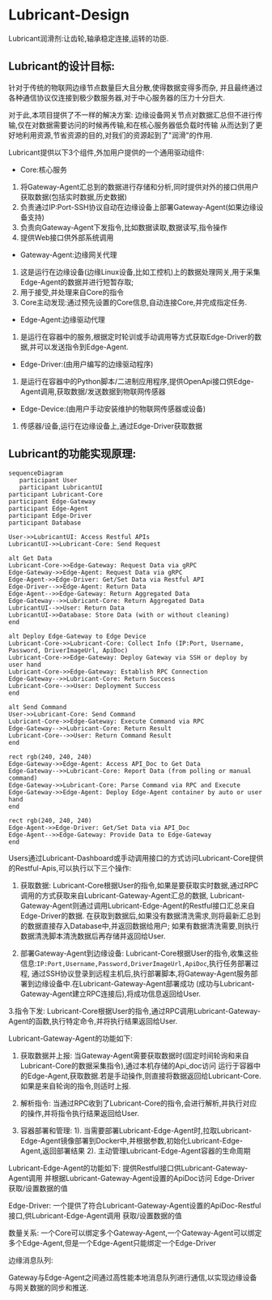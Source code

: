 # Lubricant-Design

Lubricant润滑剂:让齿轮,轴承稳定连接,运转的功臣.

## Lubricant的设计目标:

针对于传统的物联网边缘节点数量巨大且分散,使得数据变得多而杂,
并且最终通过各种通信协议仅连接到极少数服务器,对于中心服务器的压力十分巨大.

对于此,本项目提供了不一样的解决方案:
边缘设备网关节点对数据汇总但不进行传输,仅在对数据需要访问的时候再传输,和在核心服务器低负载时传输
从而达到了更好地利用资源,节省资源的目的,对我们的资源起到了"润滑"的作用.

Lubricant提供以下3个组件,外加用户提供的一个通用驱动组件:

- Core:核心服务

1. 将Gateway-Agent汇总到的数据进行存储和分析,同时提供对外的接口供用户获取数据(包括实时数据,历史数据)
2. 负责通过IP:Port-SSH协议自动在边缘设备上部署Gateway-Agent(如果边缘设备支持)
3. 负责向Gateway-Agent下发指令,比如数据读取,数据读写,指令操作
4. 提供Web接口供外部系统调用

- Gateway-Agent:边缘网关代理

1. 这是运行在边缘设备(边缘Linux设备,比如工控机)上的数据处理网关,用于采集Edge-Agent的数据并进行短暂存取;
2. 用于接受,并处理来自Core的指令
3. Core主动发现:通过预先设置的Core信息,自动连接Core,并完成指定任务.

- Edge-Agent:边缘驱动代理

1. 是运行在容器中的服务,根据定时轮训或手动调用等方式获取Edge-Driver的数据,并可以发送指令到Edge-Agent.

- Edge-Driver:(由用户编写的边缘驱动程序)

1. 是运行在容器中的Python脚本/二进制应用程序,提供OpenApi接口供Edge-Agent调用,获取数据/发送数据到物联网传感器

- Edge-Device:(由用户手动安装维护的物联网传感器或设备)

1. 传感器/设备,运行在边缘设备上,通过Edge-Driver获取数据

## Lubricant的功能实现原理:

```mermaid
sequenceDiagram
   participant User
   participant LubricantUI
participant Lubricant-Core
participant Edge-Gateway
participant Edge-Agent
participant Edge-Driver
participant Database

User->>LubricantUI: Access Restful APIs
LubricantUI->>Lubricant-Core: Send Request

alt Get Data
Lubricant-Core->>Edge-Gateway: Request Data via gRPC
Edge-Gateway->>Edge-Agent: Request Data via gRPC
Edge-Agent->>Edge-Driver: Get/Set Data via Restful API
Edge-Driver-->>Edge-Agent: Return Data
Edge-Agent-->>Edge-Gateway: Return Aggregated Data
Edge-Gateway-->>Lubricant-Core: Return Aggregated Data
LubricantUI-->>User: Return Data
LubricantUI->>Database: Store Data (with or without cleaning)
end

alt Deploy Edge-Gateway to Edge Device
Lubricant-Core->>Lubricant-Core: Collect Info (IP:Port, Username, Password, DriverImageUrl, ApiDoc)
Lubricant-Core->>Edge-Gateway: Deploy Gateway via SSH or deploy by user hand
Lubricant-Core->>Edge-Gateway: Establish RPC Connection
Edge-Gateway-->>Lubricant-Core: Return Success
Lubricant-Core-->>User: Deployment Success
end

alt Send Command
User->>Lubricant-Core: Send Command
Lubricant-Core->>Edge-Gateway: Execute Command via RPC
Edge-Gateway-->>Lubricant-Core: Return Result
Lubricant-Core-->>User: Return Command Result
end

rect rgb(240, 240, 240)
Edge-Gateway->>Edge-Agent: Access API_Doc to Get Data
Edge-Gateway-->>Lubricant-Core: Report Data (from polling or manual command)
Edge-Gateway->>Lubricant-Core: Parse Command via RPC and Execute
Edge-Gateway->>Edge-Agent: Deploy Edge-Agent container by auto or user hand
end

rect rgb(240, 240, 240)
Edge-Agent->>Edge-Driver: Get/Set Data via API_Doc
Edge-Agent-->>Edge-Gateway: Provide Data to Edge-Gateway
end
```

Users通过Lubricant-Dashboard或手动调用接口的方式访问Lubricant-Core提供的Restful-Apis,可以执行以下三个操作:

1. 获取数据:
   Lubricant-Core根据User的指令,如果是要获取实时数据,通过RPC调用的方式获取来自Lubricant-Gateway-Agent汇总的数据,
   Lubricant-Gateway-Agent则通过调用Lubricant-Edge-Agent的Restful接口汇总来自Edge-Driver的数据.
   在获取到数据后,如果没有数据清洗需求,则将最新汇总到的数据直接存入Database中,并返回数据给用户;
   如果有数据清洗需要,则执行数据清洗脚本清洗数据后再存储并返回给User.

2. 部署Gateway-Agent到边缘设备:
   Lubricant-Core根据User的指令,收集这些信息:`IP:Port,Username,Password,DriverImageUrl,ApiDoc`,执行任务部署过程,
   通过SSH协议登录到远程主机后,执行部署脚本,将Gateway-Agent服务部署到边缘设备中.在Lubricant-Gateway-Agent部署成功
   (成功与Lubricant-Gateway-Agent建立RPC连接后),将成功信息返回给User.

3.指令下发:
Lubricant-Core根据User的指令,通过RPC调用Lubricant-Gateway-Agent的函数,执行特定命令,并将执行结果返回给User.


Lubricant-Gateway-Agent的功能如下:
1. 获取数据并上报:
   当Gateway-Agent需要获取数据时(固定时间轮询和来自Lubricant-Core的数据采集指令),通过本机存储的Api_doc访问
   运行于容器中的Edge-Agent,获取数据.若是手动操作,则直接将数据返回给Lubricant-Core.如果是来自轮询的指令,则适时上报.

2. 解析指令:
   当通过RPC收到了Lubricant-Core的指令,会进行解析,并执行对应的操作,并将指令执行结果返回给User.

3. 容器部署和管理:
   1). 当需要部署Lubricant-Edge-Agent时,拉取Lubricant-Edge-Agent镜像部署到Docker中,并根据参数,初始化Lubricant-Edge-Agent,返回部署结果
   2). 主动管理Lubricant-Edge-Agent容器的生命周期

Lubricant-Edge-Agent的功能如下:
提供Restful接口供Lubricant-Gateway-Agent调用
并根据Lubricant-Gateway-Agent设置的ApiDoc访问 Edge-Driver 获取/设置数据的值

Edge-Driver:
一个提供了符合Lubricant-Gateway-Agent设置的ApiDoc-Restful接口,供Lubricant-Edge-Agent调用 获取/设置数据的值

数量关系:
一个Core可以绑定多个Gateway-Agent,一个Gateway-Agent可以绑定多个Edge-Agent,但是一个Edge-Agent只能绑定一个Edge-Driver

边缘消息队列:

Gateway与Edge-Agent之间通过高性能本地消息队列进行通信,以实现边缘设备与网关数据的同步和推送.